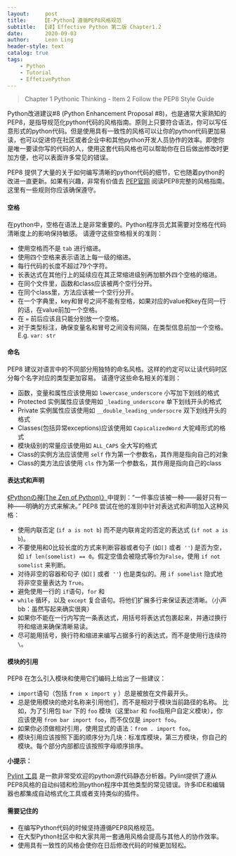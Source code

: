 ```yaml
---
layout:     post
title:     【E-Python】遵循PEP8风格规范
subtitle:  【译】Effective Python 第二版 Chapter1.2
date:       2020-09-03
author:     Leon Ling
header-style: text
catalog: true
tags:
    - Python
    - Tutorial
    - EffetivePython
---
```


> Chapter 1 Pythonic Thinking - Item 2 Follow the PEP8 Style Guide

Python改进建议#8 (Python Enhancement Proposal #8)，也是通常大家熟知的PEP8，是指导规范化python代码的风格指南。原则上只要符合语法，你可以写任意形式的python代码。但是使用具有一致性的风格可以让你的python代码更加易读，也可以促进你在社区或者企业中和其他python开发人员协作的效率。即使你是唯一要读你写的代码的人，使用这套代码风格也可以帮助你在日后做出修改时更加方便，也可以表面许多常见的错误。

PEP8 提供了大量的关于如何编写清晰的python代码的细节，它也随着python的改进一直更新。如果有兴趣，非常有价值去 [PEP官网](https://www.python.org/dev/peps/pep-0008/) 阅读PEP8完整的风格指南。这里有一些规则你应该确保遵守。

#### 空格

在python中，空格在语法上是非常重要的。Python程序员尤其需要对空格在代码清晰度上的影响保持敏感。
请遵守这些空格相关的准则：

* 使用空格而不是 `tab` 进行缩进。
* 使用四个空格来表示语法上每一级的缩进。
* 每行代码的长度不超过79个字符。
* 长表达式在其他行上的延续应在其正常缩进级别再加额外四个空格的缩进。
* 在同个文件里，函数和class应该被两个空行分开。
* 在同个class里，方法应该被一个空行分开。
* 在一个字典里，key和冒号之间不能有空格，如果对应的value和key在同一行的话，在value前加一个空格。
* 在 `=` 前后应该且只能分别放一个空格。
* 对于类型标注，确保变量名和冒号之间没有间隔，在类型信息前加一个空格。    E.g. `var: str`

#### 命名

PEP8 建议对语言中的不同部分用独特的命名风格。这样的约定可以让读代码时区分每个名字对应的类型更加容易。
请遵守这些命名相关的准则：

* 函数，变量和属性应该使用如 `lowercase_underscore` 小写加下划线的格式
* Protected 实例属性应该使用如 `_leading_underscore` 单下划线开头的格式
* Private 实例属性应该使用如 `__double_leading_undersocre` 双下划线开头的格式
* Classes(包括异常exceptions)应该使用如 `CapicalizedWord` 大驼峰形式的格式
* 模块级别的常量应该使用如 `ALL_CAPS` 全大写的格式
* Class的实例方法应该使用 `self` 作为第一个参数名，其作用是指向自己的对象
* Class的类方法应该使用 `cls` 作为第一个参数名，其作用是指向自己的class

#### 表达式和声明

[《Pythonの禅(The Zen of Python)》](https://www.python.org/dev/peps/pep-0020/)中提到：“一件事应该被一种——最好只有一种——明确的方式来解决。” 
PEP8 尝试在他的准则中针对表达式和声明加入这种风格：

* 使用内联否定 (`if a is not b`) 而不是内联肯定的否定的表达式 (`if not a is b`)。
* 不要使用和0比较长度的方式来判断容器或者句子 (如`[]` 或者` ''`) 是否为空，如 `if len(somelist) == 0`。假定空值会被隐式等价为`False`，使用 `if not somelist` 来判断。
* 对待非空的容器和句子 (如`[]` 或者` ''`) 也是类似的。用 `if somelist` 隐式地将非空变量表达为 `True`。
* 避免使用一行的 `if`语句，`for` 和
*  `while` 循环，以及 `except` 复合语句。将他们扩展多行来保证表述清晰。（小声bb：虽然写起来确实很爽）
* 如果你不能在一行内写完一条表达式，用括号将表达式包裹起来，并通过换行符和缩进来确保清晰易读。
* 尽可能用括号，换行符和缩进来编写占据多行的表达式，而不是使用行连续符 `\`。

#### 模块的引用

PEP8 在怎么引入模块和使用它们编码上给出了一些建议：

* `import`语句（包括 `from x import y` ）总是被放在文件最开头。
* 总是使用模块的绝对名称来引用他们，而不是相对于模块当前路径的名称。
  比如，为了引用包 `bar` 下的 `foo` 模块（这里`bar` 和 `foo`指用户自定义模块），你应该使用 `from bar import foo`，而不仅仅是  `import foo`。
* 如果你必须做相对引用，使用显式的语法：`from . import foo`。
* 模块引用应该按照下面的顺序分为几块：标准库模块，第三方模块，你自己的模块。每个部分内部都应该按照字母顺序排序。

**小提示：**

[Pylint 工具](https://www.pylint.org) 是一款非常受欢迎的python源代码静态分析器。Pylint提供了遵从PEP8风格的自动纠错和检测python程序中其他类型的常见错误。许多IDE和编辑器也都集成自动格式化工具或者支持类似的插件。

#### 需要记住的

* 在编写Python代码的时候坚持遵循PEP8风格规范。
* 在大型Python社区中和大家共用一套通用风格会提高与其他人的协作效率。
* 使用具有一致性的风格会使你在日后修改代码的时候更加轻松。